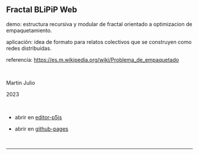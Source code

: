 ## Fractal BLiPiP Web

demo: estructura recursiva y modular de fractal orientado a optimizacion de empaquetamiento.

aplicación: idea de formato para relatos colectivos que se construyen como redes distribuídas.

referencia: <a href="https://es.m.wikipedia.org/wiki/Problema_de_empaquetado" target="_blank" rel="noopener noreferrer">https://es.m.wikipedia.org/wiki/Problema_de_empaquetado</a>

<br>

Martin Julio

2023

<br>

* abrir en <a href="https://editor.p5js.org/martin_julio/sketches/Xe8LTYz3J" target="_blank" rel="noopener noreferrer">editor-p5js</a>

* abrir en <a href="https://mj-una.github.io/Fractal-BLiPiP-Web/" target="_blank" rel="noopener noreferrer">github-pages</a>

<br>

***
